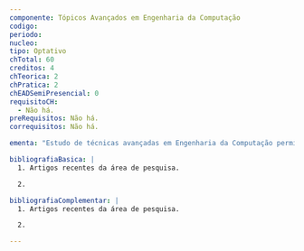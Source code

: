 ```yaml
---
componente: Tópicos Avançados em Engenharia da Computação
codigo:  
periodo: 
nucleo: 
tipo: Optativo
chTotal: 60 
creditos: 4
chTeorica: 2 
chPratica: 2 
chEADSemiPresencial: 0
requisitoCH:
  - Não há.
preRequisitos: Não há.
correquisitos: Não há.

ementa: "Estudo de técnicas avançadas em Engenharia da Computação permitindo ao aluno conhecer o estado da arte nesta área de pesquisa."

bibliografiaBasica: |
  1. Artigos recentes da área de pesquisa.

  2.

bibliografiaComplementar: |
  1. Artigos recentes da área de pesquisa.

  2.

---
```

